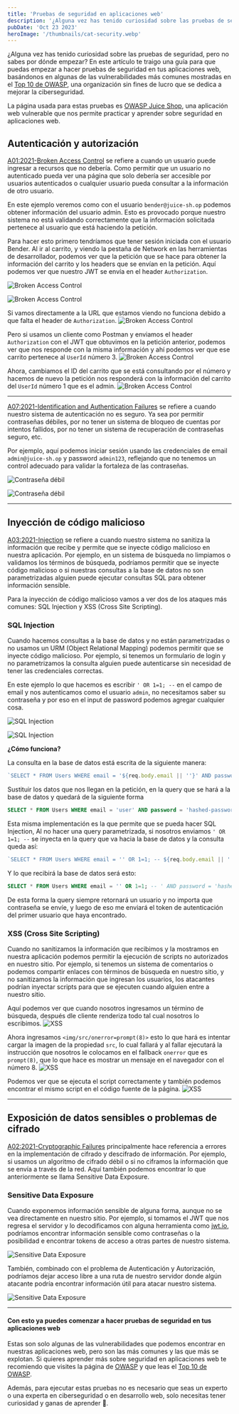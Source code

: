 ```yaml
---
title: 'Pruebas de seguridad en aplicaciones web' 
description: '¿Alguna vez has tenido curiosidad sobre las pruebas de seguridad, pero no sabes por dónde empezar? En este artículo te traigo una guía para que puedas empezar a hacer pruebas de seguridad en tus aplicaciones web, basándonos en algunas de las vulnerabilidades más comunes mostradas en el Top 10 de OWASP.'
pubDate: 'Oct 23 2023'
heroImage: '/thumbnails/cat-security.webp'
---
```

¿Alguna vez has tenido curiosidad sobre las pruebas de seguridad, pero no sabes por dónde empezar? En este artículo te traigo una guía para que puedas empezar a hacer pruebas de seguridad en tus aplicaciones web, basándonos en algunas de las vulnerabilidades más comunes mostradas en el [Top 10 de OWASP](https://owasp.org/www-project-top-ten/), una organización sin fines de lucro que se dedica a mejorar la ciberseguridad.

La página usada para estas pruebas es [OWASP Juice Shop](https://owasp.org/www-project-juice-shop/), una aplicación web vulnerable que nos permite practicar y aprender sobre seguridad en aplicaciones web.

## Autenticación y autorización

[A01:2021-Broken Access Control](https://owasp.org/Top10/A01_2021-Broken_Access_Control/) se refiere a cuando un usuario puede ingresar a recursos que no debería. Como permitir que un usuario no autenticado pueda ver una página que solo debería ser accesible por usuarios autenticados o cualquier usuario pueda consultar a la información de otro usuario.

En este ejemplo veremos como con el usuario `bender@juice-sh.op` podemos obtener información del usuario admin. Esto es provocado porque nuestro sistema no está validando correctamente que la información solicitada pertenece al usuario que está haciendo la petición. 

Para hacer esto primero tendríamos que tener sesión iniciada con el usuario Bender. Al ir al carrito, y viendo la pestaña de Network en las herramientas de desarrollador, podemos ver que la petición que se hace para obtener la información del carrito y los headers que se envían en la petición. Aquí podemos ver que nuestro JWT se envía en el header `Authorization`.

![Broken Access Control](/blog-images/authorization-screenshot-1.webp)

![Broken Access Control](/blog-images/authorization-screenshot-2.webp)

Si vamos directamente a la URL que estamos viendo no funciona debido a que falta el header de `Authorization`.
![Broken Access Control](/blog-images/authorization-screenshot-3.webp)

Pero si usamos un cliente como Postman y enviamos el header `Authorization` con el JWT que obtuvimos en la petición anterior, podemos ver que nos responde con la misma información y ahí podemos ver que ese carrito pertenece al `UserId` número 3.
![Broken Access Control](/blog-images/authorization-screenshot-4.webp)

Ahora, cambiamos el ID del carrito que se está consultando por el número y hacemos de nuevo la petición nos responderá con la información del carrito del `UserId` número 1 que es el admin.
![Broken Access Control](/blog-images/authorization-screenshot-5.webp)

---

[A07:2021-Identification and Authentication Failures](https://owasp.org/Top10/A07_2021-Identification_and_Authentication_Failures/) se refiere a cuando nuestro sistema de autenticación no es seguro. Ya sea por permitir contraseñas débiles, por no tener un sistema de bloqueo de cuentas por intentos fallidos, por no tener un sistema de recuperación de contraseñas seguro, etc.

Por ejemplo, aquí podemos iniciar sesión usando las credenciales de email `admin@juice-sh.op` y password `admin123`, reflejando que no tenemos un control adecuado para validar la fortaleza de las contraseñas.

![Contraseña débil](/blog-images/auth-screenshot-1.webp)

![Contraseña débil](/blog-images/auth-screenshot-2.webp)

---

## Inyección de código malicioso

[A03:2021-Injection](https://owasp.org/Top10/A03_2021-Injection/) se refiere a cuando nuestro sistema no sanitiza la información que recibe y permite que se inyecte código malicioso en nuestra aplicación. Por ejemplo, en un sistema de búsqueda no limpiamos o validamos los términos de búsqueda, podríamos permitir que se inyecte código malicioso o si nuestras consultas a la base de datos no son parametrizadas alguien puede ejecutar consultas SQL para obtener información sensible.

Para la inyección de código malicioso vamos a ver dos de los ataques más comunes: SQL Injection y XSS (Cross Site Scripting).

### SQL Injection
Cuando hacemos consultas a la base de datos y no están parametrizadas o no usamos un URM (Object Relational Mapping) podemos permitir que se inyecte código malicioso. Por ejemplo, si tenemos un formulario de login y no parametrizamos la consulta alguien puede autenticarse sin necesidad de tener las credenciales correctas.

En este ejemplo lo que hacemos es escribir `' OR 1=1; --` en el campo de email y nos autenticamos como el usuario `admin`, no necesitamos saber su contraseña y por eso en el input de password podemos agregar cualquier cosa.

![SQL Injection](/blog-images/sql-injection-screenshot-1.webp)

![SQL Injection](/blog-images/sql-injection-screenshot-2.webp)

**¿Cómo funciona?**

La consulta en la base de datos está escrita de la siguiente manera:
```typescript
`SELECT * FROM Users WHERE email = '${req.body.email || ''}' AND password = '${security.hash(req.body.password || '')}' AND deletedAt IS NULL`
```

Sustituir los datos que nos llegan en la petición, en la query que se hará a la base de datos y quedará de la siguiente forma
```sql
SELECT * FROM Users WHERE email = 'user' AND password = 'hashed-password' AND deletedAt IS NULL
```

Esta misma implementación es la que permite que se pueda hacer SQL Injection, Al no hacer una query parametrizada, si nosotros enviamos `' OR 1=1; --` se inyecta en la query que va hacia la base de datos y la consulta queda así:
```javascript
`SELECT * FROM Users WHERE email = '' OR 1=1; -- ${req.body.email || ''}' AND password = '${security.hash(req.body.password || '')}' AND deletedAt IS NULL`
```

Y lo que recibirá la base de datos será esto:
```sql
SELECT * FROM Users WHERE email = '' OR 1=1; -- ' AND password = 'hashed-password' AND deletedAt IS NULL;
``` 

De esta forma la query siempre retornará un usuario y no importa que contraseña se envíe, y luego de eso me enviará el token de autenticación del primer usuario que haya encontrado.

### XSS (Cross Site Scripting)

Cuando no sanitizamos la información que recibimos y la mostramos en nuestra aplicación podemos permitir la ejecución de scripts no autorizados en nuestro sitio. Por ejemplo, si tenemos un sistema de comentarios o podemos compartir enlaces con términos de búsqueda en nuestro sitio, y no sanitizamos la información que ingresan los usuarios, los atacantes podrían inyectar scripts para que se ejecuten cuando alguien entre a nuestro sitio.

Aquí podemos ver que cuando nosotros ingresamos un término de búsqueda, después dle cliente renderiza todo tal cual nosotros lo escribimos.
![XSS](/blog-images/xss-screenshot-1.webp)

Ahora ingresamos `<img/src/onerror=prompt(8)>` esto lo que hará es intentar cargar la imagen de la propiedad `src`, lo cual fallará y al fallar ejecutará la instrucción que nosotros le colocamos en el fallback `onerror` que es `prompt(8)`, que lo que hace es mostrar un mensaje en el navegador con el número 8.
![XSS](/blog-images/xss-screenshot-2.webp)

Podemos ver que se ejecuta el script correctamente y también podemos encontrar el mismo script en el código fuente de la página.
![XSS](/blog-images/xss-screenshot-3.webp)

---

## Exposición de datos sensibles o problemas de cifrado

[A02:2021-Cryptographic Failures](https://owasp.org/Top10/A02_2021-Cryptographic_Failures/) principalmente hace referencia a errores en la implementación de cifrado y descifrado de información. Por ejemplo, si usamos un algoritmo de cifrado débil o si no ciframos la información que se envía a través de la red. Aquí también podemos encontrar lo que anteriormente se llama Sensitive Data Exposure.

### Sensitive Data Exposure

Cuando exponemos información sensible de alguna forma, aunque no se vea directamente en nuestro sitio. Por ejemplo, si tomamos el JWT que nos regresa el servidor y lo decodificamos con alguna herramienta como [jwt.io](https://jwt.io/), podríamos encontrar información sensible como contraseñas o la posibilidad e encontrar tokens de acceso a otras partes de nuestro sistema.

![Sensitive Data Exposure](/blog-images/data-exposure-screenshot-1.webp)

También, combinado con el problema de Autenticación y Autorización, podríamos dejar acceso libre a una ruta de nuestro servidor donde algún atacante podría encontrar información útil para atacar nuestro sistema.

![Sensitive Data Exposure](/blog-images/data-exposure-screenshot-2.webp)

---
#### Con esto ya puedes comenzar a hacer pruebas de seguridad en tus aplicaciones web

Estas son solo algunas de las vulnerabilidades que podemos encontrar en nuestras aplicaciones web, pero son las más comunes y las que más se explotan. Si quieres aprender más sobre seguridad en aplicaciones web te recomiendo que visites la página de [OWASP](https://owasp.org/) y que leas el [Top 10 de OWASP](https://owasp.org/www-project-top-ten/).

Además, para ejecutar estas pruebas no es necesario que seas un experto o una experta en ciberseguridad o en desarrollo web, solo necesitas tener curiosidad y ganas de aprender 🚀.
